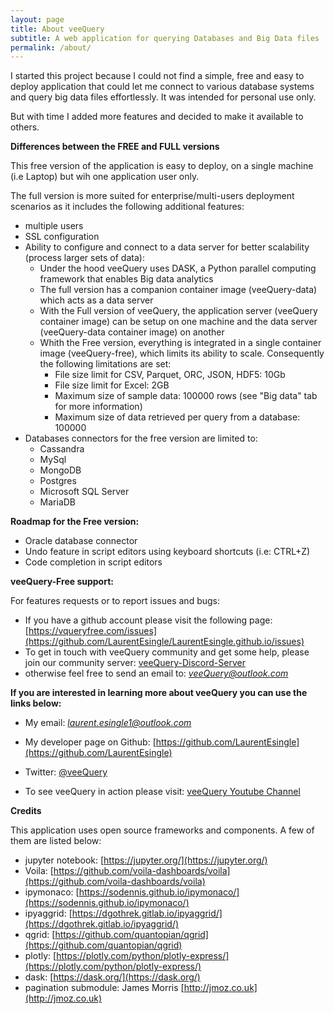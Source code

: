 ```yaml
---
layout: page
title: About veeQuery
subtitle: A web application for querying Databases and Big Data files
permalink: /about/
---
```


I started this project because I could not find a simple, free and easy to deploy application that could let me connect to various database systems and query big data files effortlessly. It was intended for personal use only.

But with time I added more features and decided to make it available to others.

**Differences between the FREE and FULL versions**

This free version of the application is easy to deploy, on a single machine (i.e Laptop) but wih one application user only.

The full version is more suited for enterprise/multi-users deployment scenarios as it includes the following additional features:

- multiple users
- SSL configuration
- Ability to configure and connect to a data server for better scalability (process larger sets of data):
  - Under the hood veeQuery uses DASK, a Python parallel computing framework that enables Big data analytics
  - The full version has a companion container image (veeQuery-data) which acts as a data server
  - With the Full version of veeQuery, the application server (veeQuery container image) can be setup on one machine and the data server (veeQuery-data container image) on another
  - Whith the Free version, everything is integrated in a single container image (veeQuery-free), which limits its ability to scale. Consequently the following limitations are set:
    - File size limit for CSV, Parquet, ORC, JSON, HDF5:  10Gb
    - File size limit for Excel: 2GB
    - Maximum size of sample data:  100000 rows (see "Big data" tab for more information)
    - Maximum size of data retrieved per query from a database: 100000
- Databases connectors for the free version are limited to:
  - Cassandra
  - MySql
  - MongoDB
  - Postgres
  - Microsoft SQL Server
  - MariaDB

**Roadmap for the Free version:**

- Oracle database connector
- Undo feature in script editors using keyboard shortcuts (i.e: CTRL+Z)
- Code completion in script editors

**veeQuery-Free support:**

For features requests or to report issues and bugs:

- If you have a github account please visit the following page: [https://vqueryfree.com/issues](https://github.com/LaurentEsingle/LaurentEsingle.github.io/issues)
- To get in touch with veeQuery community and get some help, please join our community server: [veeQuery-Discord-Server](https://discord.gg/chDcePajyV)
- otherwise feel free to send an email to: *veeQuery@outlook.com*

**If you are interested in learning more about veeQuery you can use the links below:**

- My email: *laurent.esingle1@outlook.com*

- My developer page on Github: [https://github.com/LaurentEsingle](https://github.com/LaurentEsingle)

- Twitter: [@veeQuery](https://twitter.com/veeQuery)

- To see veeQuery in action please visit: [veeQuery Youtube Channel](https://www.youtube.com/channel/UCRWEvd5EFlhmOw02PEsIITA)

**Credits**

This application uses open source frameworks and components. A few of them are listed below:

- jupyter notebook:  [https://jupyter.org/](https://jupyter.org/)
- Voila:  [https://github.com/voila-dashboards/voila](https://github.com/voila-dashboards/voila)
- ipymonaco:  [https://sodennis.github.io/ipymonaco/](https://sodennis.github.io/ipymonaco/)
- ipyaggrid:  [https://dgothrek.gitlab.io/ipyaggrid/](https://dgothrek.gitlab.io/ipyaggrid/)
- qgrid:  [https://github.com/quantopian/qgrid](https://github.com/quantopian/qgrid)
- plotly:  [https://plotly.com/python/plotly-express/](https://plotly.com/python/plotly-express/)
- dask:  [https://dask.org/](https://dask.org/)
- pagination submodule: James Morris [http://jmoz.co.uk](http://jmoz.co.uk)
